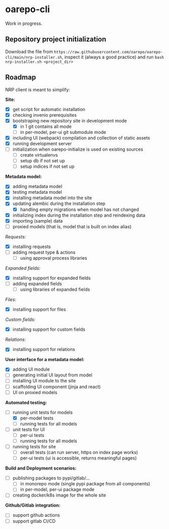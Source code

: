 # oarepo-cli

Work in progress.

## Repository project initialization

Download the file from 
`https://raw.githubusercontent.com/oarepo/oarepo-cli/main/nrp-installer.sh`,
inspect it (always a good practice) and run `bash nrp-installer.sh <project_dir>`

## Roadmap

NRP client is meant to simplify:

**Site:**

* [x] get script for automatic installation
* [x] checking invenio prerequisites
* [x] bootstraping new repository site in development mode
    * [x] in 1 git contains all mode
    * [ ] in per-model, per-ui git submodule mode
* [x] including UI (webpack) compilation and collection of static assets
* [x] running development server
* [ ] initialization when oarepo-initialize is used on existing sources
    * [ ] create virtualenvs
    * [ ] setup db if not set up
    * [ ] setup indices if not set up

**Metadata model:**

* [x] adding metadata model
* [x] testing metadata model
* [x] installing metadata model into the site
* [x] updating alembic during the installation step
    * [x] handling empty migrations when model has not changed
* [x] initializing index during the installation step and reindexing data
* [x] importing (sample) data
* [ ] proxied models (that is, model that is built on index alias)

*Requests:*

* [x] installing requests
* [ ] adding request type & actions
    * [ ] using approval process libraries

*Expanded fields:*

* [x] installing support for expanded fields
* [ ] adding expanded fields
    * [ ] using libraries of expanded fields

*Files:*

* [x] installing support for files

*Custom fields:*

* [x] installing support for custom fields

*Relations:*

* [x] installing support for relations

**User interface for a metadata model:**

* [x] adding UI module
* [ ] generating initial UI layout from model
* [ ] installing UI module to the site
* [ ] scaffolding UI component (jinja and react)
* [ ] UI on proxied models

**Automated testing:**

* [ ] running unit tests for models
    * [x] per-model tests
    * [ ] running tests for all models
* [ ] unit tests for UI
    * [ ] per-ui tests
    * [ ] running tests for all models
* [ ] running tests for site
    * [ ] overall tests (can run server, https on index page works)
    * [ ] per-ui tests (ui is accessible, returns meaningful pages)

**Build and Deployment scenarios:**

* [ ] publishing packages to pypi/gitlab/...
    * [ ] in monorepo mode (single pypi package from all components)
    * [ ] in per-model, per-ui package mode

* [ ] creating docker/k8s image for the whole site

**Github/Gitlab integration:**

* [ ] support github actions
* [ ] support gitlab CI/CD
